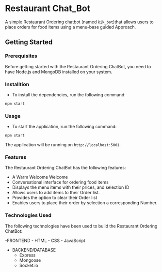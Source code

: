 # Restaurant Chat_Bot
A simple Restaurant Ordering chatbot (named `kik_bot`)that allows users to place orders for food items using a menu-base guided Approach.

## Getting Started
### Prerequisites
Before getting started with the Restaurant Ordering ChatBot, you need to have Node.js and MongoDB installed on your system.

### Installtion
- To install the dependencies, run the following command:
```javascript
npm start
```

### Usage
- To start the application, run the following command:
```javascript
npm start
```

The application will be running on `http://localhost:5001`.

### Features
The Restaurant Ordering ChatBot has the following features:
- A Warm Welcome Welcome
- Conversational interface for ordering food items
- Displays the menu items with their prices, and selection ID
- Allows users to add items to their Order list.
- Provides the option to clear their Order list
- Enables users to place their order by selection a corresponding Number.

### Technologies Used
The following technologies have been used to build the Restaurant Ordering ChatBot:

-FRONTEND
    - HTML
    - CSS
    - JavaScript
- BACKEND/DATABASE
    - Express
    - Mongoose
    - Socket.io